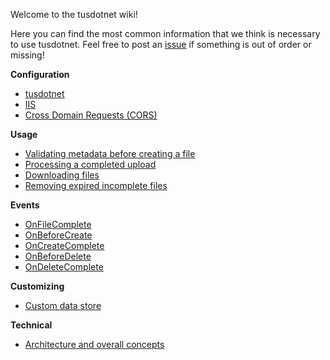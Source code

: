 Welcome to the tusdotnet wiki! 

Here you can find the most common information that we think is necessary to use tusdotnet. Feel free to post an [issue](https://github.com/tusdotnet/tusdotnet/issues/new) if something is out of order or missing!

**Configuration**
* [tusdotnet](https://github.com/tusdotnet/tusdotnet/wiki/Configure-tusdotnet)
* [IIS](https://github.com/tusdotnet/tusdotnet/wiki/Configure-IIS)
* [Cross Domain Requests (CORS)](https://github.com/tusdotnet/tusdotnet/wiki/Cross-domain-requests-(CORS))

**Usage**
* [Validating metadata before creating a file](https://github.com/tusdotnet/tusdotnet/wiki/OnBeforeCreate-event)
* [Processing a completed upload](https://github.com/tusdotnet/tusdotnet/wiki/Processing-a-file-once-the-file-upload-is-complete)
* [Downloading files](https://github.com/tusdotnet/tusdotnet/wiki/Downloading-files)
* [Removing expired incomplete files](https://github.com/tusdotnet/tusdotnet/wiki/Removing-expired-incomplete-files)

**Events**
* [OnFileComplete](https://github.com/tusdotnet/tusdotnet/wiki/Processing-a-file-once-the-file-upload-is-complete)
* [OnBeforeCreate](https://github.com/tusdotnet/tusdotnet/wiki/OnBeforeCreate-event)
* [OnCreateComplete](https://github.com/tusdotnet/tusdotnet/wiki/OnCreateComplete-event)
* [OnBeforeDelete](https://github.com/tusdotnet/tusdotnet/wiki/OnBeforeDelete-event)
* [OnDeleteComplete](https://github.com/tusdotnet/tusdotnet/wiki/OnDeleteComplete-event)


**Customizing**
* [Custom data store](https://github.com/tusdotnet/tusdotnet/wiki/Custom-data-store)

**Technical**
* [Architecture and overall concepts](https://github.com/tusdotnet/tusdotnet/wiki/Architecture-and-overall-concepts)